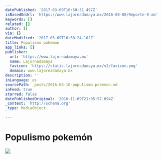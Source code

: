 ```yaml
---
datePublished: '2017-03-09T16:50:31.497Z'
isBasedOnUrl: 'https://www.lajornadamaya.mx/2016-08-08/Reporte-8-am'
keywords: []
related: []
author: []
via: {}
dateModified: '2017-03-09T16:50:24.102Z'
title: Populismo pokemón
app_links: []
publisher:
  url: 'https://www.lajornadamaya.mx'
  name: Lajornadamaya
  favicon: 'https://static.lajornadamaya.mx/v2/favicon.png'
  domain: www.lajornadamaya.mx
description: ''
inLanguage: es
sourcePath: _posts/2016-08-10-populismo-pokemon.md
inFeed: true
starred: false
datePublishedOriginal: '2016-11-09T21:05:57.094Z'
_context: 'http://schema.org'
_type: MediaObject

---
```

# Populismo pokemón
![](https://the-grid-user-content.s3-us-west-2.amazonaws.com/d1820fa6-96e5-491a-a42e-79e872818550.png)